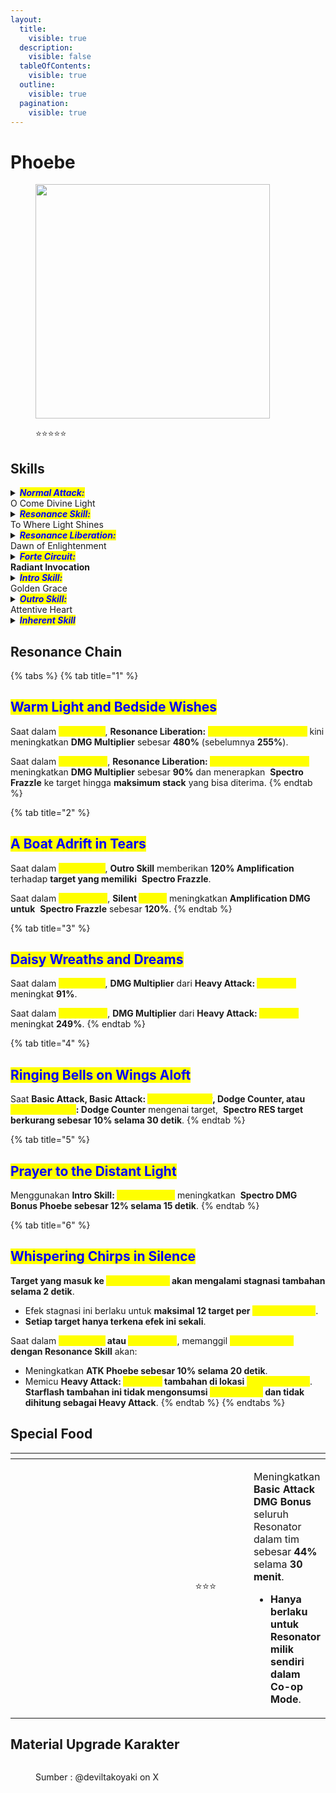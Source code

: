 ```yaml
---
layout:
  title:
    visible: true
  description:
    visible: false
  tableOfContents:
    visible: true
  outline:
    visible: true
  pagination:
    visible: true
---
```


# Phoebe

<figure><img src="https://wuthering.wiki/img/rolecard_1506.png" alt="" width="375"><figcaption><p><span data-gb-custom-inline data-tag="emoji" data-code="2b50">⭐</span><span data-gb-custom-inline data-tag="emoji" data-code="2b50">⭐</span><span data-gb-custom-inline data-tag="emoji" data-code="2b50">⭐</span><span data-gb-custom-inline data-tag="emoji" data-code="2b50">⭐</span><span data-gb-custom-inline data-tag="emoji" data-code="2b50">⭐</span></p></figcaption></figure>

## Skills

<details>

<summary><em><mark style="color:blue;"><strong>Normal Attack:</strong></mark></em><br>O Come Divine Light</summary>

<mark style="color:blue;">**Basic Attack**</mark>\
Melancarkan hingga **3 serangan berturut-turut** dengan _<mark style="color:yellow;">**Holy Light**</mark>_**,** memberikan <img src="https://wuthering.wiki/img/element_5.png" alt="" data-size="line"> **Spectro DMG**.&#x20;

<mark style="color:blue;">**Heavy Attack**</mark>\
mengonsumsi **STA** untuk menyerang targe&#x74;**,** memberikan <img src="https://wuthering.wiki/img/element_5.png" alt="" data-size="line"> **Spectro DMG**. &#x20;

<mark style="color:blue;">**Mid-air Attack**</mark>\
Menggunakan **STA** untuk menaiki staff dan melakukan **serangan dari udara**, memberikan <img src="https://wuthering.wiki/img/element_5.png" alt="" data-size="line"> **Spectro DMG.**

<mark style="color:blue;">**Mid-air Heavy Attack**</mark>\
Menggunakan **STA** untuk menaiki staff dan meluncur ke depan.\
Bisa digunakan kembali setelah **Mid-Air Dodge** atau menggunakan **Grapple**.

<mark style="color:blue;">**Dodge Counter**</mark>\
Setelah **Dodge** berhasil, cepat gunakan **Basic Attack** untuk menyerang target, memberikan <img src="https://wuthering.wiki/img/element_5.png" alt="" data-size="line"> **Spectro DMG**.\
Saat **Phoebe berada di dalam&#x20;**<mark style="color:yellow;">**Ring of Mirrors**</mark>, **Dodge Counter** berubah menjadi <mark style="color:yellow;">**Chamuel's Star**</mark>**: Dodge Counter**.

</details>

<details>

<summary><em><mark style="color:blue;"><strong>Resonance Skill:</strong></mark></em><br>To Where Light Shines</summary>

**Memanggil&#x20;**<mark style="color:yellow;">**Ring of Mirrors**</mark> di lokasi target, membuat musuh yang terkena efek **stagnate** selama 2 detik dan memberikan <img src="https://wuthering.wiki/img/element_5.png" alt="" data-size="line"> **Spectro DMG**. Efek **stagnate** bisa diterapkan ke maksimal **12** target per <mark style="color:yellow;">**Ring of Mirrors**</mark>.

Menggunakan **Resonance Skill** lagi dalam waktu singkat setelah memanggil <mark style="color:yellow;">**Ring of Mirrors**</mark> akan membuat **Phoebe** berpindah ke lokasi **Ring of Mirrors**, memberikan <img src="https://wuthering.wiki/img/element_5.png" alt="" data-size="line"> **Spectro DMG**.\
Phoebe tidak bisa **teleport j**ika jaraknya terlalu jauh dari <mark style="color:yellow;">**Ring of Mirrors**</mark>.

<mark style="color:blue;">**Ring of Mirrors**</mark>

* <mark style="color:yellow;">**Ring of Mirrors**</mark> bertahan selama **30 detik**. Jika Phoebe memanggil <mark style="color:yellow;">**Ring of Mirrors**</mark> baru, yang sebelumnya akan menghilang.
* Saat **Phoebe berada di luar&#x20;**<mark style="color:yellow;">**Ring of Mirrors**</mark>, **Basic Attack** atau **Dodge Counter** yang mengenai <mark style="color:yellow;">**Ring of Mirrors**</mark> akan membiaskan _<mark style="color:yellow;">**Holy Light**</mark>,_ memberikan <img src="https://wuthering.wiki/img/element_5.png" alt="" data-size="line"> **Spectro DMG** ke musuh di dalam <mark style="color:yellow;">**Ring of Mirrors**</mark> dan menarik mereka ke tengah cincin. **Damage** yang diberikan dianggap sebagai **Basic Attack DMG**. Bisa dipicu setiap 0.5 detik sekali.
* Saat **Phoebe berada di dalam&#x20;**<mark style="color:yellow;">**Ring of Mirrors**</mark>, **Basic Attack** berubah menjadi **Basic Attack&#x20;**<mark style="color:yellow;">**Chamuel's Star**</mark>, yang bisa melakukan hingga **3** **serangan beruntun**, memberikan <img src="https://wuthering.wiki/img/element_5.png" alt="" data-size="line"> **Spectro DMG**  dan dianggap sebagai **Basic Attack DMG**.

</details>

<details>

<summary><em><mark style="color:blue;"><strong>Resonance Liberation:</strong></mark></em><br>Dawn of Enlightenment</summary>

Phoebe mengumpulkan **cahaya** ke dalam <mark style="color:yellow;">**Mirror of Enlightenment**</mark> dan menghancurkannya, memberikan <img src="https://wuthering.wiki/img/element_5.png" alt="" data-size="line"> **Spectro DMG**.

* <mark style="color:yellow;">**Absolution Enhancement**</mark>: **DMG Multiplier meningkat 255%**.
* <mark style="color:yellow;">**Confession Enhancement**</mark>: Menerapkan **8 stack** <img src="https://wuthering.wiki/img/element_5.png" alt="" data-size="line"> **Spectro Frazzle** ke target yang terkena serangan.

</details>

<details>

<summary><em><mark style="color:blue;"><strong>Forte Circuit:</strong></mark></em><br><strong>Radiant Invocation</strong></summary>

Saat **Phoebe's&#x20;**<mark style="color:yellow;">**Prayer**</mark> penuh, konsumsi semua <mark style="color:yellow;">**Prayer**</mark> untuk menggunakan salah satu skill berikut:

* **Tahan Basic Attack** untuk mengaktifkan **Heavy Attack:&#x20;**<mark style="color:yellow;">**Absolution Litany**</mark>, memberikan <img src="https://wuthering.wiki/img/element_5.png" alt="" data-size="line"> **Spectro DMG** dan menambahkan **1 stack** <img src="https://wuthering.wiki/img/element_5.png" alt="" data-size="line"> **Spectro Frazzle** ke musuh yang terkena. Phoebe masuk ke status _<mark style="color:yellow;">**Absolution**</mark>_, yang meningkatkan damage yang dia berikan.
* **Tahan Resonance Skill** untuk mengaktifkan **Resonance Skill:&#x20;**<mark style="color:yellow;">**Utter Confession**</mark>, memberikan <img src="https://wuthering.wiki/img/element_5.png" alt="" data-size="line"> **Spectro DMG** dan menambahkan **1 stack** <img src="https://wuthering.wiki/img/element_5.png" alt="" data-size="line"> **Spectro Frazzle** ke musuh yang terkena. Phoebe masuk ke status <mark style="color:yellow;">**Confession**</mark>, yang membuatnya lebih efektif dalam memanfaatkan <img src="https://wuthering.wiki/img/element_5.png" alt="" data-size="line"> **Spectro Frazzle**.
* <mark style="color:yellow;">**Absolution**</mark> dan <mark style="color:yellow;">**Confession**</mark> tidak bisa aktif bersamaan. Masuk ke salah satu status akan otomatis mengakhiri yang lain.
* Jika <mark style="color:yellow;">**Divine Voice**</mark> belum habis, Phoebe tidak bisa menggunakan **Heavy Attack:&#x20;**<mark style="color:yellow;">**Absolution Litany**</mark> atau **Resonance Skill:&#x20;**<mark style="color:yellow;">**Utter Confession**</mark>.
* Jika <mark style="color:yellow;">**Divine Voice**</mark> sudah habis, Phoebe tidak akan keluar dari status <mark style="color:yellow;">**Absolution**</mark> atau <mark style="color:yellow;">**Confession**</mark>.

<mark style="color:blue;">**Heavy Attack: Starflash**</mark>\
Jika Phoebe memiliki <mark style="color:yellow;">**Divine Voice**</mark>, melakukan **Basic Attack Stage 3** atau **Dodge Counter** akan menggantikan **Heavy Attack berikutnya** dengan **Heavy Attack:&#x20;**<mark style="color:yellow;">**Starflash**</mark>, memberikan <img src="https://wuthering.wiki/img/element_5.png" alt="" data-size="line"> **Spectro DMG** dan mengonsumsi **30&#x20;**<mark style="color:yellow;">**Divine Voice**</mark>.

* <mark style="color:yellow;">**Absolution Enhancement**</mark>: Mengurangi konsumsi <mark style="color:yellow;">**Divine Voice**</mark> sebesar **15**. Jika target terkena <img src="https://wuthering.wiki/img/element_5.png" alt="" data-size="line"> **Spectro Frazzle**, DMG meningkat **256%**.
* <mark style="color:yellow;">**Confession Enhancement**</mark>: Menambahkan **5 stack** <img src="https://wuthering.wiki/img/element_5.png" alt="" data-size="line"> **Spectro Frazzle** ke target.

<mark style="color:blue;">**Prayer**</mark>\
Phoebe dapat menyimpan hingga **120&#x20;**<mark style="color:yellow;">**Prayer**</mark>.\
Phoebe secara otomatis mendapatkan **5&#x20;**<mark style="color:yellow;">**Prayer**</mark>**&#x20;setiap detik**.

<mark style="color:blue;">**Divine Voice**</mark>\
Phoebe dapat menyimpan hingga **60&#x20;**<mark style="color:yellow;">**Divine Voice**</mark>.\
Menggunakan **Heavy Attack:&#x20;**<mark style="color:yellow;">**Absolution Litany**</mark> atau **Resonance Skill:&#x20;**<mark style="color:yellow;">**Utter Confession**</mark> akan memulihkan **60&#x20;**<mark style="color:yellow;">**Divine Voice**</mark>.

</details>

<details>

<summary><em><mark style="color:blue;"><strong>Intro Skill:</strong></mark></em><br>Golden Grace</summary>

**Knock back** target di sekitar dan memberikan <img src="https://wuthering.wiki/img/element_5.png" alt="" data-size="line"> **Spectro DMG**.

</details>

<details>

<summary><em><mark style="color:blue;"><strong>Outro Skill:</strong></mark></em><br>Attentive Heart</summary>

Memberikan <img src="https://wuthering.wiki/img/element_5.png" alt="" data-size="line"> **Spectro DMG** sebesar **528.41% ATK Phoebe** ke musuh di sekitar.&#x20;

* <mark style="color:yellow;">**Absolution Enhancement**</mark>: Meningkatkan **DMG Multiplier** sebesar **255%**.
*   <mark style="color:yellow;">**Confession Enhancement**</mark>: Memberikan **Silent&#x20;**<mark style="color:yellow;">**Prayer**</mark> ke Resonator yang sedang aktif, yang mengurangi **Spectro RES** musuh di sekitar sebesar **10%** dan meningkatkan <img src="https://wuthering.wiki/img/element_5.png" alt="" data-size="line">**Spectro Frazzle DMG Amplification** sebesar **100%**. &#x20;

    Saat <img src="https://wuthering.wiki/img/element_5.png" alt="" data-size="line"> **Spectro Frazzle** memberikan damage, interval damage-nya diperpanjang **50%**.&#x20;

    Efek ini bertahan selama **30 detik** atau hingga Phoebe beralih ke status <mark style="color:yellow;">**Absolution**</mark>.

</details>

<details>

<summary><em><mark style="color:blue;"><strong>Inherent Skill</strong></mark></em></summary>

<mark style="color:blue;">**Presence**</mark>\
**Mid-air Heavy Attack** bisa digunakan **1 kali tambahan**.

<mark style="color:blue;">**Revelation**</mark>\
Saat dalam <mark style="color:yellow;">**Absolution**</mark>**&#x20;Status** atau <mark style="color:yellow;">**Confession**</mark>**&#x20;Status**<mark style="color:yellow;">,</mark> <img src="https://wuthering.wiki/img/element_5.png" alt="" data-size="line"> **Spectro DMG Bonus meningkat 12%**.

</details>

## Resonance Chain

{% tabs %}
{% tab title="1" %}
## <mark style="color:blue;">Warm Light and Bedside Wishes</mark>

Saat dalam <mark style="color:yellow;">**Absolution**</mark>, **Resonance Liberation:&#x20;**<mark style="color:yellow;">**Dawn of Enlightenment**</mark> kini meningkatkan **DMG Multiplier** sebesar **480%** (sebelumnya **255%**).

Saat dalam <mark style="color:yellow;">**Confession**</mark>, **Resonance Liberation:&#x20;**<mark style="color:yellow;">**Dawn of Enlightenment**</mark> meningkatkan **DMG Multiplier** sebesar **90%** dan menerapkan <img src="https://wuthering.wiki/img/element_5.png" alt="" data-size="line"> **Spectro Frazzle** ke target hingga **maksimum stack** yang bisa diterima.
{% endtab %}

{% tab title="2" %}
## <mark style="color:blue;">A Boat Adrift in Tears</mark>

Saat dalam <mark style="color:yellow;">**Absolution**</mark>, **Outro Skill** memberikan **120% Amplification** terhadap **target yang memiliki** <img src="https://wuthering.wiki/img/element_5.png" alt="" data-size="line"> **Spectro Frazzle**.

Saat dalam <mark style="color:yellow;">**Confession**</mark>, **Silent&#x20;**<mark style="color:yellow;">**Prayer**</mark> meningkatkan **Amplification DMG untuk** <img src="https://wuthering.wiki/img/element_5.png" alt="" data-size="line"> **Spectro Frazzle** sebesar **120%**.
{% endtab %}

{% tab title="3" %}
## <mark style="color:blue;">Daisy Wreaths and Dreams</mark>

Saat dalam <mark style="color:yellow;">**Absolution**</mark>, **DMG Multiplier** dari **Heavy Attack:&#x20;**<mark style="color:yellow;">**Starflash**</mark> meningkat **91%**.

Saat dalam <mark style="color:yellow;">**Confession**</mark>, **DMG Multiplier** dari **Heavy Attack:&#x20;**<mark style="color:yellow;">**Starflash**</mark> meningkat **249%**.
{% endtab %}

{% tab title="4" %}
## <mark style="color:blue;">Ringing Bells on Wings Aloft</mark>

Saat **Basic Attack, Basic Attack:&#x20;**<mark style="color:yellow;">**Chamuel's Star**</mark>**, Dodge Counter, atau&#x20;**<mark style="color:yellow;">**Chamuel's Star**</mark>**: Dodge Counter** mengenai target, <img src="https://wuthering.wiki/img/element_5.png" alt="" data-size="line"> **Spectro RES target berkurang sebesar 10% selama 30 detik**.
{% endtab %}

{% tab title="5" %}
## <mark style="color:blue;">Prayer to the Distant Light</mark>

Menggunakan **Intro Skill:&#x20;**<mark style="color:yellow;">**Golden Grace**</mark> meningkatkan <img src="https://wuthering.wiki/img/element_5.png" alt="" data-size="line"> **Spectro DMG Bonus Phoebe sebesar 12% selama 15 detik**.
{% endtab %}

{% tab title="6" %}
## <mark style="color:blue;">Whispering Chirps in Silence</mark>

**Target yang masuk ke&#x20;**<mark style="color:yellow;">**Ring of Mirrors**</mark>**&#x20;akan mengalami stagnasi tambahan selama 2 detik**.

* Efek stagnasi ini berlaku untuk **maksimal 12 target per&#x20;**<mark style="color:yellow;">**Ring of Mirrors**</mark>.
* **Setiap target hanya terkena efek ini sekali**.

Saat dalam <mark style="color:yellow;">**Absolution**</mark>**&#x20;atau&#x20;**<mark style="color:yellow;">**Confession**</mark>, memanggil <mark style="color:yellow;">**Ring of Mirrors**</mark>**&#x20;dengan Resonance Skill** akan:

* Meningkatkan **ATK Phoebe sebesar 10% selama 20 detik**.
* Memicu **Heavy Attack:&#x20;**<mark style="color:yellow;">**Starflash**</mark>**&#x20;tambahan di lokasi&#x20;**<mark style="color:yellow;">**Ring of Mirrors**</mark>.\
  **Starflash tambahan ini tidak mengonsumsi&#x20;**<mark style="color:yellow;">**Divine Voice**</mark>**&#x20;dan tidak dihitung sebagai Heavy Attack**.
{% endtab %}
{% endtabs %}

## Special Food

<table data-header-hidden><thead><tr><th width="267"></th><th width="136" align="center"></th><th></th></tr></thead><tbody><tr><td><img src="https://wuthering.wiki/img/item_80001041.png" alt=""></td><td align="center"><span data-gb-custom-inline data-tag="emoji" data-code="2b50">⭐</span><span data-gb-custom-inline data-tag="emoji" data-code="2b50">⭐</span><span data-gb-custom-inline data-tag="emoji" data-code="2b50">⭐</span></td><td><p></p><p>Meningkatkan <strong>Basic Attack DMG Bonus</strong> seluruh Resonator dalam tim sebesar <strong>44%</strong> selama <strong>30 menit</strong>.</p><ul><li><strong>Hanya berlaku untuk Resonator milik sendiri dalam Co-op Mode</strong>.</li></ul></td></tr></tbody></table>

## Material Upgrade Karakter

<figure><img src="https://i.postimg.cc/HnPmZyRG/Phoebe.png" alt=""><figcaption><p>Sumber :  @deviltakoyaki on X</p></figcaption></figure>


